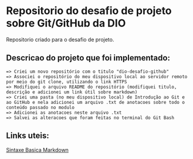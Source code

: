 # Repositorio do desafio de projeto sobre Git/GitHub da DIO
Repositorio criado para o desafio de projeto.

## Descricao do projeto que foi implementado: 
    => Criei um novo repositório com o titulo "dio-desafio-github"
    => Associei o repositório do meu dispositivo local ao servidor remoto por meio do git clone, utilizando o link HTTPS
    => Modifiquei o arquivo README do repositório (modifiquei titulo, descrição e adicionei um link útil sobre markdown)
    => Criei uma pasta (no meu dispositivo local) de Introdução ao Git e ao GitHub e nela adicionei um arquivo .txt de anotacoes sobre todo o conteúdo passado no modulo
    => Adicionei as anotacoes neste arquivo .txt
    => Salvei as alteracoes que foram feitas no terminal do Git Bash 

## Links uteis:
[Sintaxe Basica Markdown](https://www.markdownguide.org/basic-syntax/)
